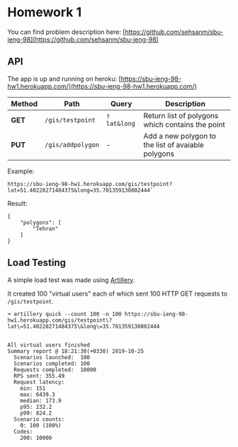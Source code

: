 # Homework 1

You can find problem description here: [https://github.com/sehsanm/sbu-ieng-98](https://github.com/sehsanm/sbu-ieng-98)

## API
The app is up and running on heroku: [https://sbu-ieng-98-hw1.herokuapp.com/](https://sbu-ieng-98-hw1.herokuapp.com/)

Method | Path | Query | Description
--- | --- | --- | ---
**GET** | `/gis/testpoint` | `?lat&long` | Return list of polygons which contains the point
**PUT** | `/gis/addpolygon` | - | Add a new polygon to the list of avaiable polygons


Example:
```
https://sbu-ieng-98-hw1.herokuapp.com/gis/testpoint?lat=51.40228271484375&long=35.701359130802444`
```
Result:
```
{
    "polygons": [
        "Tehran"
    ]
}
```

## Load Testing
A simple load test was made using [Artillery](https://artillery.io).

It created 100 "virtual users" each of which sent 100 HTTP GET requests to `/gis/testpoint`.


```
➜ artillery quick --count 100 -n 100 https://sbu-ieng-98-hw1.herokuapp.com/gis/testpoint\?lat\=51.40228271484375\&long\=35.701359130802444


All virtual users finished
Summary report @ 18:21:30(+0330) 2019-10-25
  Scenarios launched:  100
  Scenarios completed: 100
  Requests completed:  10000
  RPS sent: 355.49
  Request latency:
    min: 151
    max: 6439.3
    median: 173.9
    p95: 232.2
    p99: 824.2
  Scenario counts:
    0: 100 (100%)
  Codes:
    200: 10000
```
